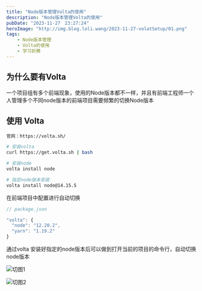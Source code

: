 ```yaml
---
title: "Node版本管理Volta的使用"
description: "Node版本管理Volta的使用"
pubDate: "2023-11-27　23:27:24"
heroImage: "http://img.blog.loli.wang/2023-11-27-volatSetup/01.png"
tags:
    - Node版本管理
    - Volta的使用
    - 学习折腾
---
```


## 为什么要有Volta

一个项目组有多个前端现象，使用的Node版本都不一样，并且有前端工程师一个人管理多个不同node版本的前端项目需要频繁的切换Node版本


## 使用 Volta

    官网：https://volta.sh/

``` bash
# 安装volta 
curl https://get.volta.sh | bash

# 安装node
volta install node

# 指定node版本安装
volta install node@14.15.5

```

在前端项目中配置进行自动切换

``` jsx
// package.json

"volta": {
  "node": "12.20.2",
  "yarn": "1.19.2"
}

```

通过volta 安装好指定的node版本后可以做到打开当前的项目的命令行，自动切换node版本

![切图1](http://img.blog.loli.wang/2023-11-27-volatSetup/02.png)

![切图2](http://img.blog.loli.wang/2023-11-27-volatSetup/03.pngge)
